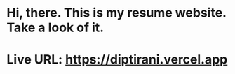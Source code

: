 # Hi, there. This is my resume website. Take a look of it.
# Live URL: https://diptirani.vercel.app
